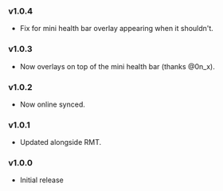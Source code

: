 ### v1.0.4
* Fix for mini health bar overlay appearing when it shouldn't.

### v1.0.3
* Now overlays on top of the mini health bar (thanks @0n_x).

### v1.0.2
* Now online synced.

### v1.0.1
* Updated alongside RMT.

### v1.0.0
* Initial release